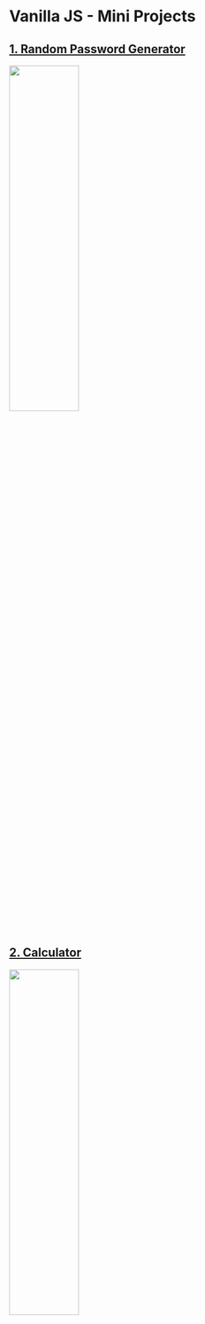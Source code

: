# Vanilla JS - Mini Projects

## [1. Random Password Generator](./random-password-generator)

<img src = "https://user-images.githubusercontent.com/76716519/131508002-15b358ef-7ca4-4242-bc3b-1cc4c549da08.gif" width="50%" height="40%">
<br/>

## [2. Calculator](./calculator)

<img src = "https://user-images.githubusercontent.com/76716519/131508136-5144737e-a6e9-4bf4-8006-29d43782f432.gif" width="50%" height="40%">
